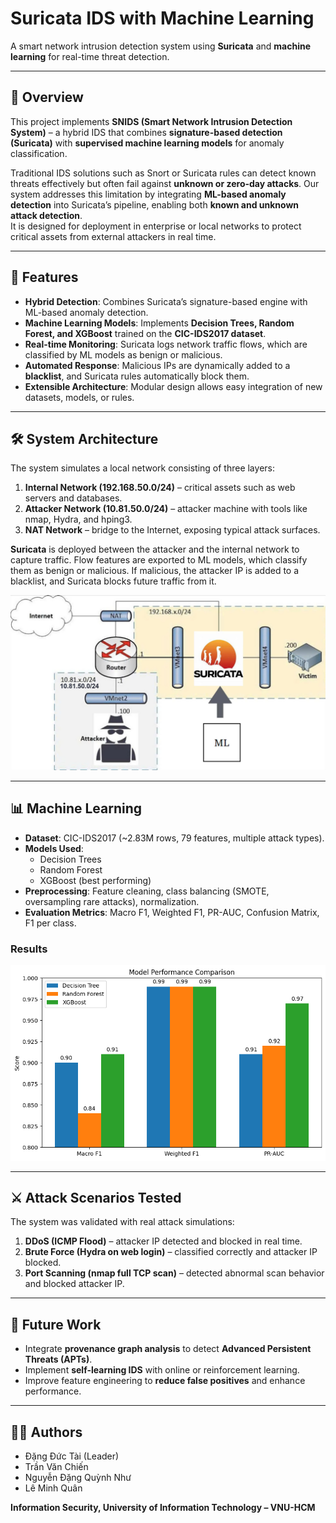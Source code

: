 # Suricata IDS with Machine Learning

A smart network intrusion detection system using **Suricata** and **machine learning** for real-time threat detection.

---

## 📌 Overview
This project implements **SNIDS (Smart Network Intrusion Detection System)** – a hybrid IDS that combines **signature-based detection (Suricata)** with **supervised machine learning models** for anomaly classification.

Traditional IDS solutions such as Snort or Suricata rules can detect known threats effectively but often fail against **unknown or zero-day attacks**. Our system addresses this limitation by integrating **ML-based anomaly detection** into Suricata’s pipeline, enabling both **known and unknown attack detection**.  
It is designed for deployment in enterprise or local networks to protect critical assets from external attackers in real time.

---

## 🚀 Features
- **Hybrid Detection**: Combines Suricata’s signature-based engine with ML-based anomaly detection.  
- **Machine Learning Models**: Implements **Decision Trees, Random Forest, and XGBoost** trained on the **CIC-IDS2017 dataset**.  
- **Real-time Monitoring**: Suricata logs network traffic flows, which are classified by ML models as benign or malicious.  
- **Automated Response**: Malicious IPs are dynamically added to a **blacklist**, and Suricata rules automatically block them.  
- **Extensible Architecture**: Modular design allows easy integration of new datasets, models, or rules.  

---

## 🛠️ System Architecture
The system simulates a local network consisting of three layers:

1. **Internal Network (192.168.50.0/24)** – critical assets such as web servers and databases.  
2. **Attacker Network (10.81.50.0/24)** – attacker machine with tools like nmap, Hydra, and hping3.  
3. **NAT Network** – bridge to the Internet, exposing typical attack surfaces.  

**Suricata** is deployed between the attacker and the internal network to capture traffic. Flow features are exported to ML models, which classify them as benign or malicious. If malicious, the attacker IP is added to a blacklist, and Suricata blocks future traffic from it.

![SNIDS Architecture](images/architecture.png)

---

## 📊 Machine Learning
- **Dataset**: CIC-IDS2017 (~2.83M rows, 79 features, multiple attack types).  
- **Models Used**:  
  - Decision Trees  
  - Random Forest  
  - XGBoost (best performing)  
- **Preprocessing**: Feature cleaning, class balancing (SMOTE, oversampling rare attacks), normalization.  
- **Evaluation Metrics**: Macro F1, Weighted F1, PR-AUC, Confusion Matrix, F1 per class.  

### Results
![Alt text](images/comparison.png) 

---

## ⚔️ Attack Scenarios Tested
The system was validated with real attack simulations:

1. **DDoS (ICMP Flood)** – attacker IP detected and blocked in real time.  
2. **Brute Force (Hydra on web login)** – classified correctly and attacker IP blocked.  
3. **Port Scanning (nmap full TCP scan)** – detected abnormal scan behavior and blocked attacker IP.  

---

## 🔮 Future Work
- Integrate **provenance graph analysis** to detect **Advanced Persistent Threats (APTs)**.  
- Implement **self-learning IDS** with online or reinforcement learning.  
- Improve feature engineering to **reduce false positives** and enhance performance.  

---

## 👨‍💻 Authors
- Đặng Đức Tài (Leader)
- Trần Văn Chiến  
- Nguyễn Đặng Quỳnh Như  
- Lê Minh Quân  

**Information Security, University of Information Technology – VNU-HCM**
